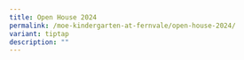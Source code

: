 ```yaml
---
title: Open House 2024
permalink: /moe-kindergarten-at-fernvale/open-house-2024/
variant: tiptap
description: ""
---
```


